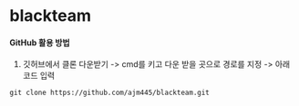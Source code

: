 # blackteam

#### GitHub 활용 방법

1. 깃허브에서 클론 다운받기 -> cmd를 키고 다운 받을 곳으로 경로를 지정 -> 아래 코드 입력
```
git clone https://github.com/ajm445/blackteam.git
```
